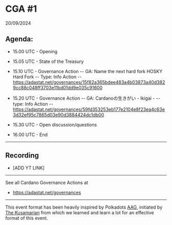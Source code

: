 # CGA #1
20/09/2024

## Agenda:
- 15.00 UTC - Opening
- 15.05 UTC - State of the Treasury
- 15.10 UTC - Governance Action
  -- GA: Name the next hard fork HOSKY Hard Fork
  -- Type: Info Action
  -- https://adastat.net/governances/15f82a365bdee483a4b03873a40d3829cc88c048ff3703e11bd01dd9e035c91600 

- 15.20 UTC - Governance Action
  -- GA: Cardanoの生きがい - Ikigai -
  -- type: Info Action
  -- https://adastat.net/governances/59fd353253eb177e2104e8f23ea4c63e3d32ef95c7865d03e90d3884424dc1db00

- 15.30 UTC - Open discussion/questions
- 16.00 UTC - End
------------
## Recording
- [ADD YT LINK]
------------
See all Cardano Governance Actions at
- https://adastat.net/governances 
------------
This event format has been heavily inspired by Polkadots [AAG](https://www.youtube.com/watch?v=zsL000Zg5OQ&list=PLtyd7v_I7PGkXbJmKojrZ1KXwspR1JkpV&pp=iAQB), initiated by [The Kusamarian](https://x.com/TheKusamarian) from which we learned and learn a lot for an effective format of this event. 
